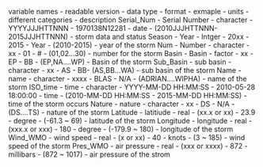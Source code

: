 variable names - readable version - data type - format - exmaple - units - different categories - description
Serial_Num - Serial Number - character - YYYYJJJHTTNNN - 1970138N12281 - date - (2010JJJHTTNNN-2015JJJHTTNNN) - storm data and status
Season - Year - Intger - 20xx - 2015 - Year - (2010-2015) - year of the storm
Num - Number - character - xx - 01 - # - (01,02...30) - number for the storm
Basin - Basin - factor - xx - EP - BB - (EP,NA....WP) - Basin of the storm
Sub_Basin - sub basin - character - xx - AS - BB- (AS,BB...WA) - sub basin of the storm
Name - name - character - xxxx - BLAS - N/A - (ADRIAN....WIPHA) - name of the storm
ISO_time - time - character - YYYY-MM-DD HH:MM:SS - 2010-05-28 18:00:00 - time - (2010-MM-DD HH:MM:SS - 2015-MM-DD HH:MM:SS) - time of the storm occurs
Nature - nature - character - xx - DS - N/A - (DS....TS) - nature of the storm
Latitude - latitiude - real - (xx.x or xx) - 23.9 - degree - (-61.3 ~ 69) - latitude of the storm
Longitude - longitude - real - (xxx.x or xxx) - 180 - degree - (-179.9 ~ 180) - longitude of the storm
Wind_WMO - wind speed - real - (x or xx) - 40 - knots - (3 ~ 185) - wind speed of the storm
Pres_WMO - air pressure - real - (xxx or xxxx) - 872 - millibars - (872 ~ 1017) - air pressure of the strom